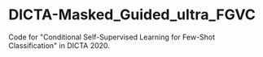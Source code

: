 # DICTA-Masked_Guided_ultra_FGVC
Code for "Conditional Self-Supervised Learning for Few-Shot Classification" in DICTA 2020.
